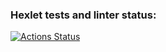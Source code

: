 ### Hexlet tests and linter status:
[![Actions Status](https://github.com/glincow/java-project-78/actions/workflows/hexlet-check.yml/badge.svg)](https://github.com/glincow/java-project-78/actions)